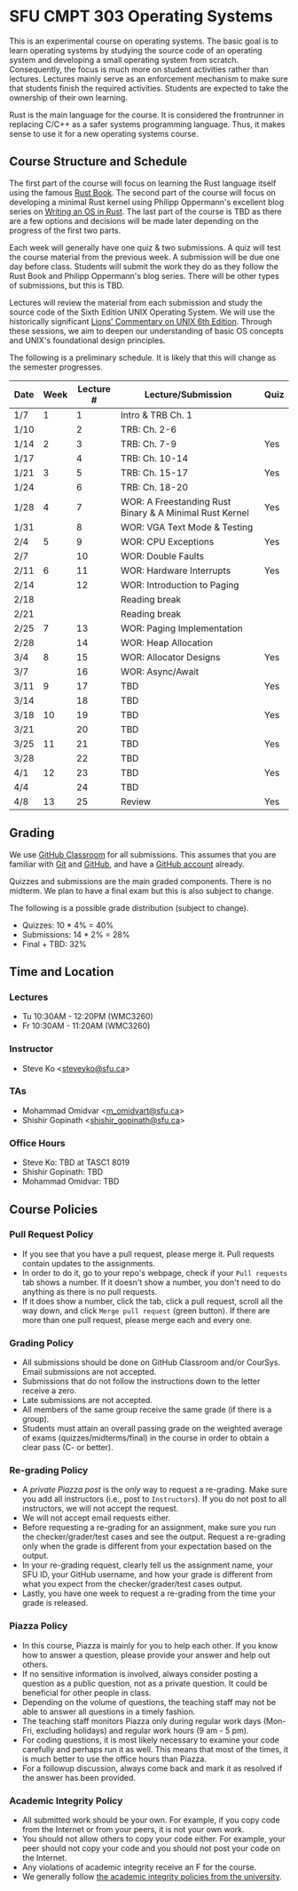 # SFU CMPT 303 Operating Systems

This is an experimental course on operating systems. The basic goal is to learn operating systems by
studying the source code of an operating system and developing a small operating system from
scratch. Consequently, the focus is much more on student activities rather than lectures. Lectures
mainly serve as an enforcement mechanism to make sure that students finish the required activities.
Students are expected to take the ownership of their own learning.

Rust is the main language for the course. It is considered the frontrunner in replacing C/C++ as a
safer systems programming language. Thus, it makes sense to use it for a new operating systems
course.

## Course Structure and Schedule

The first part of the course will focus on learning the Rust language itself using the famous [Rust
Book](https://doc.rust-lang.org/book/title-page.html). The second part of the course will focus on
developing a minimal Rust kernel using Philipp Oppermann's excellent blog series on [Writing an OS
in Rust](https://os.phil-opp.com/). The last part of the course is TBD as there are a few options
and decisions will be made later depending on the progress of the first two parts.

Each week will generally have one quiz & two submissions. A quiz will test the course material from
the previous week. A submission will be due one day before class. Students will submit the work they
do as they follow the Rust Book and Philipp Oppermann's blog series. There will be other types of
submissions, but this is TBD.

Lectures will review the material from each submission and study the source code of the Sixth
Edition UNIX Operating System. We will use the historically significant [Lions' Commentary on UNIX
6th Edition](http://www.lemis.com/grog/Documentation/Lions/). Through these sessions, we aim to
deepen our understanding of basic OS concepts and UNIX's foundational design principles.

The following is a preliminary schedule. It is likely that this will change as the semester
progresses.

| Date | Week | Lecture # | Lecture/Submission                                      | Quiz |
|------|------|-----------|---------------------------------------------------------|------|
| 1/7  | 1    | 1         | Intro & TRB Ch. 1                                       |      |
| 1/10 |      | 2         | TRB: Ch. 2-6                                            |      |
| 1/14 | 2    | 3         | TRB: Ch. 7-9                                            | Yes  |
| 1/17 |      | 4         | TRB: Ch. 10-14                                          |      |
| 1/21 | 3    | 5         | TRB: Ch. 15-17                                          | Yes  |
| 1/24 |      | 6         | TRB: Ch. 18-20                                          |      |
| 1/28 | 4    | 7         | WOR: A Freestanding Rust Binary & A Minimal Rust Kernel | Yes  |
| 1/31 |      | 8         | WOR: VGA Text Mode & Testing                            |      |
| 2/4  | 5    | 9         | WOR: CPU Exceptions                                     | Yes  |
| 2/7  |      | 10        | WOR: Double Faults                                      |      |
| 2/11 | 6    | 11        | WOR: Hardware Interrupts                                | Yes  |
| 2/14 |      | 12        | WOR: Introduction to Paging                             |      |
| 2/18 |      |           | Reading break                                           |      |
| 2/21 |      |           | Reading break                                           |      |
| 2/25 | 7    | 13        | WOR: Paging Implementation                              |      |
| 2/28 |      | 14        | WOR: Heap Allocation                                    |      |
| 3/4  | 8    | 15        | WOR: Allocator Designs                                  | Yes  |
| 3/7  |      | 16        | WOR: Async/Await                                        |      |
| 3/11 | 9    | 17        | TBD                                                     | Yes  |
| 3/14 |      | 18        | TBD                                                     |      |
| 3/18 | 10   | 19        | TBD                                                     | Yes  |
| 3/21 |      | 20        | TBD                                                     |      |
| 3/25 | 11   | 21        | TBD                                                     | Yes  |
| 3/28 |      | 22        | TBD                                                     |      |
| 4/1  | 12   | 23        | TBD                                                     | Yes  |
| 4/4  |      | 24        | TBD                                                     |      |
| 4/8  | 13   | 25        | Review                                                  | Yes  |

## Grading

We use [GitHub Classroom](https://classroom.github.com/) for all submissions. This assumes that you
are familiar with [Git](https://github.com/git-guides) and [GitHub](https://github.com), and have a
[GitHub account](https://github.com/join) already.

Quizzes and submissions are the main graded components. There is no midterm. We plan to have a final
exam but this is also subject to change.

The following is a possible grade distribution (subject to change).

* Quizzes: 10 * 4% = 40%
* Submissions: 14 * 2% = 28%
* Final + TBD: 32%

## Time and Location

### Lectures

* Tu 10:30AM - 12:20PM (WMC3260)
* Fr 10:30AM - 11:20AM (WMC3260)

### Instructor

* Steve Ko <<steveyko@sfu.ca>>

### TAs

* Mohammad Omidvar <<m_omidvart@sfu.ca>>
* Shishir Gopinath <<shishir_gopinath@sfu.ca>>

### Office Hours

* Steve Ko: TBD at TASC1 8019
* Shishir Gopinath: TBD
* Mohammad Omidvar: TBD

## Course Policies

### Pull Request Policy

* If you see that you have a pull request, please merge it. Pull requests contain updates to the
  assignments.
* In order to do it, go to your repo's webpage, check if your `Pull requests` tab shows a number. If
  it doesn't show a number, you don't need to do anything as there is no pull requests.
* If it does show a number, click the tab, click a pull request, scroll all the way down, and click
  `Merge pull request` (green button). If there are more than one pull request, please merge each
  and every one.

### Grading Policy

* All submissions should be done on GitHub Classroom and/or CourSys. Email submissions are not
  accepted.
* Submissions that do not follow the instructions down to the letter receive a zero.
* Late submissions are not accepted.
* All members of the same group receive the same grade (if there is a group).
* Students must attain an overall passing grade on the weighted average of exams
  (quizzes/midterms/final) in the course in order to obtain a clear pass (C- or better).

### Re-grading Policy

* A *private Piazza post* is the *only* way to request a re-grading. Make sure you add all
  instructors (i.e., post to `Instructors`). If you do not post to all instructors, we will not
  accept the request.
* We will not accept email requests either.
* Before requesting a re-grading for an assignment, make sure you run the checker/grader/test cases
  and see the output. Request a re-grading only when the grade is different from your expectation
  based on the output.
* In your re-grading request, clearly tell us the assignment name, your SFU ID, your GitHub
  username, and how your grade is different from what you expect from the checker/grader/test cases
  output.
* Lastly, you have one week to request a re-grading from the time your grade is released.

### Piazza Policy

* In this course, Piazza is mainly for you to help each other. If you know how to answer a question,
  please provide your answer and help out others.
* If no sensitive information is involved, always consider posting a question as a public question,
  not as a private question. It could be beneficial for other people in class.
* Depending on the volume of questions, the teaching staff may not be able to answer all questions
  in a timely fashion.
* The teaching staff monitors Piazza only during regular work days (Mon-Fri, excluding holidays) and
  regular work hours (9 am - 5 pm).
* For coding questions, it is most likely necessary to examine your code carefully and perhaps run
  it as well. This means that most of the times, it is much better to use the office hours than
  Piazza.
* For a followup discussion, always come back and mark it as resolved if the answer has been
  provided.

### Academic Integrity Policy

* All submitted work should be your own. For example, if you copy code from the Internet or from
  your peers, it is not your own work.
* You should not allow others to copy your code either. For example, your peer should not copy your
  code and you should not post your code on the Internet.
* Any violations of academic integrity receive an F for the course.
* We generally follow [the academic integrity policies from the
  university](http://www.sfu.ca/students/academicintegrity.html).
